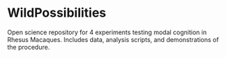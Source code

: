 # WildPossibilities
Open science repository for 4 experiments testing modal cognition in Rhesus Macaques. Includes data, analysis scripts, and demonstrations of the procedure.
